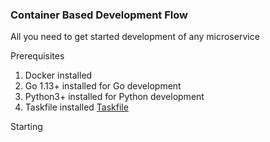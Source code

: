 ### Container Based Development Flow
All you need to get started development of any microservice

Prerequisites
1. Docker installed
2. Go 1.13+ installed for Go development
3. Python3+ installed for Python development
4. Taskfile installed [Taskfile](https://taskfile.dev/)

Starting

